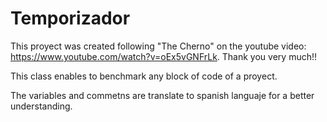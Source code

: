 # Temporizador


This proyect was created following "The Cherno" on the youtube video: https://www.youtube.com/watch?v=oEx5vGNFrLk.
Thank you very much!!

This class enables to benchmark any block of code of a proyect.

The variables and commetns are translate to spanish languaje for a better understanding.
